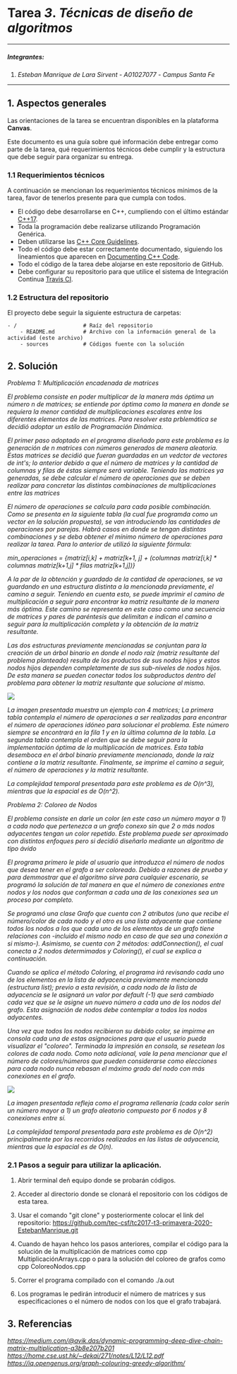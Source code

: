 # Tarea *3*. *Técnicas de diseño de algoritmos*

---

##### Integrantes:
1. *Esteban Manrique de Lara Sirvent* - *A01027077* - *Campus Santa Fe* 

---
## 1. Aspectos generales

Las orientaciones de la tarea se encuentran disponibles en la plataforma **Canvas**.

Este documento es una guía sobre qué información debe entregar como parte de la tarea, qué requerimientos técnicos debe cumplir y la estructura que debe seguir para organizar su entrega.


### 1.1 Requerimientos técnicos

A continuación se mencionan los requerimientos técnicos mínimos de la tarea, favor de tenerlos presente para que cumpla con todos.

* El código debe desarrollarse en C++, cumpliendo con el último estándar [C++17](https://isocpp.org/std/the-standard).
* Toda la programación debe realizarse utilizando Programación Genérica.
* Deben utilizarse las [C++ Core Guidelines](https://github.com/isocpp/CppCoreGuidelines/blob/master/CppCoreGuidelines.md).
* Todo el código debe estar correctamente documentado, siguiendo los lineamientos que aparecen en [Documenting C++ Code](https://developer.lsst.io/cpp/api-docs.html).
* Todo el código de la tarea debe alojarse en este repositorio de GitHub.
* Debe configurar su repositorio para que utilice el sistema de Integración Continua [Travis CI](https://travis-ci.org/).

### 1.2 Estructura del repositorio

El proyecto debe seguir la siguiente estructura de carpetas:
```
- / 			        # Raíz del repositorio
    - README.md			# Archivo con la información general de la actividad (este archivo)
    - sources  			# Códigos fuente con la solución
```

## 2. Solución

*Problema 1: Multiplicación encadenada de matrices*

*El problema consiste en poder multiplicar de la manera más óptima un número n de matrices; se entiende por óptima como la manera en donde se requiera la menor cantidad de multiplicaciones escalares entre los diferentes elementos de las matrices. Para resolver esta prblemática se decidió adoptar un estilo de Programación Dinámica.*

*El primer paso adoptado en el programa diseñado para este problema es la generación de n matrices con números generados de manera aleatoria. Estas matrices se decidió que fueran guardadas en un vedctor de vectores de int's; lo anterior debido a que el número de matrices y la cantidad de columnas y filas de éstas siempre será variable. Teniendo las matrices ya generadas, se debe calcular el número de operaciones que se deben realizar para concretar las distintas combinaciones de multiplicaciones entre las matrices*

*El número de operaciones se calcula para cada posible combinación. Como se presenta en la siguiente tabla (la cual fue programda como un vector en la solución propuesta), se van introduciendo las cantidades de operaciones por parejas. Habrá casos en donde se tengan distintas combinaciones y se deba obtener el mínimo número de operaciones para realizar la tarea. Para lo anterior de utilizó la siguiente fórmula:*

*min_operaciones = {matriz[i,k] + matriz[k+1, j] + (columnas matriz[i,k] * columnas matriz[k+1,j] * filas matriz[k+1,j])}*

*A la par de la obtención y guardado de la cantidad de operaciones, se va guardando en una estructura distinta a la mencionada previamente, el camino a seguir. Teniendo en cuenta esto, se puede imprimir el camino de multiplicación a seguir para encontrar ka matriz resultante de la manera más óptima. Este camino se representa en este caso como una secuencia de matrices y pares de paréntesis que delimitan e indican el camino a seguir para la multiplicación completa y la obtención de la matriz resultante.*

*Las dos estructuras previamente mencionadas se conjuntan para la creación de un árbol binario en donde el nodo raíz (matriz resultante del problema planteado) resulta de los productos de sus nodos hijos y estos nodos hijos dependen completamente de sus sub-niveles de nodos hijos. De esta manera se pueden conectar todos los subproductos dentro del problema para obtener la matriz resultante que solucione al mismo.*

<img src = "https://github.com/tec-csf/tc2017-t3-primavera-2020-EstebanManrique/blob/master/Examples/MultiplicacionMatrices.png.jpg" >

*La imagen presentada muestra un ejemplo con 4 matrices; La primera tabla contempla el número de operaciones a ser realizadas para encontrar el número de operaciones idóneo para solucionar el problema. Este número siempre se encontrará en la fila 1 y en la última columna de la tabla. La segunda tabla contempla el orden que se debe seguir para la implementación óptima de la multiplicación de matrices. Esta tabla desemboca en el árbol binario previamente mencionado, donde la raiz contiene a la matriz resultante. Finalmente, se imprime el camino a seguir, el número de operaciones y la matriz resultante.*

*La complejidad temporal presentada para este problema es de O(n^3), mientras que la espacial es de O(n^2).*

*Problema 2: Coloreo de Nodos*

*El problema consiste en darle un color (en este caso un número mayor a 1) a cada nodo que pertenezca a un grafo conexo sin que 2 o más nodos adyacentes tengan un color repetido. Este problema puede ser aproximado con distintos enfoques pero si decidió diseñarlo mediante un algoritmo de tipo ávido*

*El programa primero le pide al usuario que introduzca el número de nodos que desea tener en el grafo a ser coloreado. Debido a razones de prueba y para demmostrar que el algoritmo sirve para cualquier escenario, se programó la solución de tal manera en que el número de conexiones entre nodos y los nodos que conforman a cada una de las conexiones sea un proceso por completo.*

*Se programó una clase Grafo que cuenta con 2 atributos (uno que recibe el número/color de cada nodo y el otro es una lista adyacente que contiene todos los nodos a los que cada uno de los elementos de un grafo tiene relaciones con -incluido el mismo nodo en caso de que sea una conexión a si mismo-). Asimismo, se cuenta con 2 métodos: addConnection(), el cual conecta a 2 nodos determimados y Coloring(), el cual se explica a continuación.*

*Cuando se aplica el método Coloring, el programa irá revisando cada uno de los elementos en la lista de adyacencia previamente mencionada (estructura list); previo a esta revisión, a cada nodo de la lista de adyacencia se le asignará un valor por default (-1) que será cambiado cada vez que se le asigne un nuevo número a cada uno de los nodos del grafo. Esta asignación de nodos debe contemplar a todos los nodos adyacentes.*

*Una vez que todos los nodos recibieron su debido color, se impirme en consola cada una de estas asignaciones para que el usuario pueda visualizar el "coloreo". Terminada la impresión en consola, se resetean los colores de cada nodo. Como nota adicional, vale la pena mencionar que el número de colores/números que pueden considerarse como elecciones para cada nodo nunca rebasan el máximo grado del nodo con más conexiones en el grafo.*

<img src = "https://github.com/tec-csf/tc2017-t3-primavera-2020-EstebanManrique/blob/master/Examples/ColoreadoNodos.jpg">

*La imagen presentada refleja como el programa rellenaría (cada color serín un número mayor a 1) un grafo aleatorio compuesto por 6 nodos y 8 conexiones entre sí.*

*La complejidad temporal presentada para este problema es de O(n^2) principalmente por los recorridos realizados en las listas de adyacencia, mientras que la espacial es de O(n).*

### 2.1 Pasos a seguir para utilizar la aplicación.
1. Abrir terminal deñ equipo donde se probarán códigos.

2. Acceder al directorio donde se clonará el repositorio con los códigos de esta tarea.

3. Usar el comando "git clone" y posteriormente colocar el link del repositorio: https://github.com/tec-csf/tc2017-t3-primavera-2020-EstebanManrique.git

4. Cuando de hayan hehco los pasos anteriores, compilar el código para la solución de la multiplicación de matrices como cpp MultiplicaciónArrays.cpp o para la solución del coloreo de grafos como cpp ColoreoNodos.cpp

5. Correr el programa compilado con el comando ./a.out

6. Los programas le pedirán introducir el número de matrices y sus especificaciones o el número de nodos con los que el grafo trabajará.

## 3. Referencias

*https://medium.com/@avik.das/dynamic-programming-deep-dive-chain-matrix-multiplication-a3b8e207b201*
*https://home.cse.ust.hk/~dekai/271/notes/L12/L12.pdf*
*https://iq.opengenus.org/graph-colouring-greedy-algorithm/*
